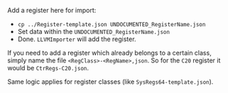 Add a register here for import:
- `cp ../Register-template.json UNDOCUMENTED_RegisterName.json`
- Set data within the `UNDOCUMENTED_RegisterName.json`
- Done. `LLVMImporter` will add the register.

If you need to add a register which already belongs to a certain class, simply name the file `<RegClass>-<RegName>,json`.
So for the `C20` register it would be `CtrRegs-C20.json`.

Same logic applies for register classes (like `SysRegs64-template.json`).